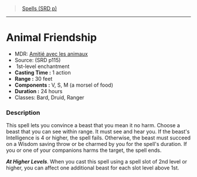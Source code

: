 ﻿---
!SpellItem
Family: SpellVO
Name: Animal Friendship
Type: enchantment
Level: 1
CastingTime: 1 action
Range: 30 feet
Components: V, S, M (a morsel of food)
Duration: 24 hours
Classes: Bard, Druid, Ranger
Source: (SRD p115)
AltName: '[Amitié avec les animaux](hd_spells_amitie_avec_les_animaux.md)'
Id: spells_vo.md#animal-friendship
ParentLink: spells_vo.md#spells-srd-p
ParentName: Spells (SRD p)
NameLevel: 1
Attributes:
  Name: Animal Friendship
  Markdown: >+
    # <!--Name-->Animal Friendship<!--/Name-->


    - MDR: <!--AltName-->[Amitié avec les animaux](hd_spells_amitie_avec_les_animaux.md)<!--/AltName-->

    - Source: <!--Source-->(SRD p115)<!--/Source-->

    -  <!--Level-->1<!--/Level-->st-level <!--Type-->enchantment<!--/Type-->

    - **Casting Time :** <!--CastingTime-->1 action<!--/CastingTime-->

    - **Range :** <!--Range-->30 feet<!--/Range-->

    - **Components :** <!--Components-->V, S, M (a morsel of food)<!--/Components-->

    - **Duration :** <!--Duration-->24 hours<!--/Duration-->

    - Classes: <!--Classes-->Bard, Druid, Ranger<!--/Classes-->


    ### Description


    This spell lets you convince a beast that you mean it no harm. Choose a beast that you can see within range. It must see and hear you. If the beast's Intelligence is 4 or higher, the spell fails. Otherwise, the beast must succeed on a Wisdom saving throw or be charmed by you for the spell's duration. If you or one of your companions harms the target, the spell ends.


    **_At Higher Levels_**. When you cast this spell using a spell slot of 2nd level or higher, you can affect one additional beast for each slot level above 1st.

  AltName: '[Amitié avec les animaux](hd_spells_amitie_avec_les_animaux.md)'
  Source: (SRD p115)
  Level: 1
  Type: enchantment
  CastingTime: 1 action
  Range: 30 feet
  Components: V, S, M (a morsel of food)
  Duration: 24 hours
  Classes: Bard, Druid, Ranger
AttributesDictionary: >+
  Name: Animal Friendship

  Markdown: >+

    # <!--Name-->Animal Friendship<!--/Name-->





    - MDR: <!--AltName-->[Amitié avec les animaux](hd_spells_amitie_avec_les_animaux.md)<!--/AltName-->



    - Source: <!--Source-->(SRD p115)<!--/Source-->



    -  <!--Level-->1<!--/Level-->st-level <!--Type-->enchantment<!--/Type-->



    - **Casting Time :** <!--CastingTime-->1 action<!--/CastingTime-->



    - **Range :** <!--Range-->30 feet<!--/Range-->



    - **Components :** <!--Components-->V, S, M (a morsel of food)<!--/Components-->



    - **Duration :** <!--Duration-->24 hours<!--/Duration-->



    - Classes: <!--Classes-->Bard, Druid, Ranger<!--/Classes-->





    ### Description





    This spell lets you convince a beast that you mean it no harm. Choose a beast that you can see within range. It must see and hear you. If the beast's Intelligence is 4 or higher, the spell fails. Otherwise, the beast must succeed on a Wisdom saving throw or be charmed by you for the spell's duration. If you or one of your companions harms the target, the spell ends.





    **_At Higher Levels_**. When you cast this spell using a spell slot of 2nd level or higher, you can affect one additional beast for each slot level above 1st.



  AltName: '[Amitié avec les animaux](hd_spells_amitie_avec_les_animaux.md)'

  Source: (SRD p115)

  Level: 1

  Type: enchantment

  CastingTime: 1 action

  Range: 30 feet

  Components: V, S, M (a morsel of food)

  Duration: 24 hours

  Classes: Bard, Druid, Ranger

---
> [Spells (SRD p)](srd_spells.md)

---

# Animal Friendship

- MDR: [Amitié avec les animaux](hd_spells_amitie_avec_les_animaux.md)
- Source: (SRD p115)
-  1st-level enchantment
- **Casting Time :** 1 action
- **Range :** 30 feet
- **Components :** V, S, M (a morsel of food)
- **Duration :** 24 hours
- Classes: Bard, Druid, Ranger

### Description

This spell lets you convince a beast that you mean it no harm. Choose a beast that you can see within range. It must see and hear you. If the beast's Intelligence is 4 or higher, the spell fails. Otherwise, the beast must succeed on a Wisdom saving throw or be charmed by you for the spell's duration. If you or one of your companions harms the target, the spell ends.

**_At Higher Levels_**. When you cast this spell using a spell slot of 2nd level or higher, you can affect one additional beast for each slot level above 1st.

